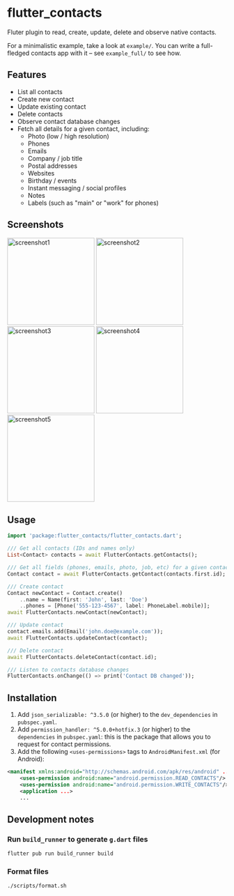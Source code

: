 # flutter_contacts

Fluter plugin to read, create, update, delete and observe native contacts.

For a minimalistic example, take a look at `example/`. You can write a full-fledged contacts app with it – see `example_full/` to see how.

## Features

* List all contacts
* Create new contact
* Update existing contact
* Delete contacts
* Observe contact database changes
* Fetch all details for a given contact, including:
    * Photo (low / high resolution)
    * Phones
    * Emails
    * Company / job title
    * Postal addresses
    * Websites
    * Birthday / events
    * Instant messaging / social profiles
    * Notes
    * Labels (such as "main" or "work" for phones)

## Screenshots

<img src="https://user-images.githubusercontent.com/1289004/100083621-8b7b7880-2dfe-11eb-9055-335e5a29e4b2.PNG" alt="screenshot1" width="200"/>
<img src="https://user-images.githubusercontent.com/1289004/100083640-9209f000-2dfe-11eb-8fd7-433ebd5ad777.PNG" alt="screenshot2" width="200"/>
<img src="https://user-images.githubusercontent.com/1289004/100083630-8dddd280-2dfe-11eb-91ff-80058a476ed3.PNG" alt="screenshot3" width="200"/>
<img src="https://user-images.githubusercontent.com/1289004/100083635-8fa79600-2dfe-11eb-98cb-856ebd2d6777.PNG" alt="screenshot4" width="200"/>
<img src="https://user-images.githubusercontent.com/1289004/100083652-93d3b380-2dfe-11eb-8738-6197c675ba14.PNG" alt="screenshot5" width="200"/>

## Usage

```dart
import 'package:flutter_contacts/flutter_contacts.dart';

/// Get all contacts (IDs and names only)
List<Contact> contacts = await FlutterContacts.getContacts();

/// Get all fields (phones, emails, photo, job, etc) for a given contact
Contact contact = await FlutterContacts.getContact(contacts.first.id);

/// Create contact
Contact newContact = Contact.create()
    ..name = Name(first: 'John', last: 'Doe')
    ..phones = [Phone('555-123-4567', label: PhoneLabel.mobile)];
await FlutterContacts.newContact(newContact);

/// Update contact
contact.emails.add(Email('john.doe@example.com'));
await FlutterContacts.updateContact(contact);

/// Delete contact
await FlutterContacts.deleteContact(contact.id);

/// Listen to contacts database changes
FlutterContacts.onChange(() => print('Contact DB changed'));
```

## Installation

1. Add `json_serializable: ^3.5.0` (or higher) to the `dev_dependencies` in `pubspec.yaml`.
1. Add `permission_handler: ^5.0.0+hotfix.3` (or higher) to the `dependencies` in `pubspec.yaml`: this is the package that allows you to request for contact permissions.
1. Add the following `<uses-permissions>` tags to `AndroidManifest.xml` (for Android):

```xml
<manifest xmlns:android="http://schemas.android.com/apk/res/android" ...>
    <uses-permission android:name="android.permission.READ_CONTACTS"/>
    <uses-permission android:name="android.permission.WRITE_CONTACTS"/>
    <application ...>
    ...
```

## Development notes

### Run `build_runner` to generate `g.dart` files

```sh
flutter pub run build_runner build
```

### Format files

```sh
./scripts/format.sh
```